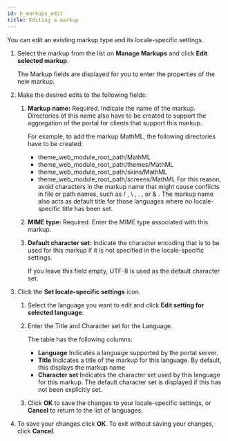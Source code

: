```yaml
---
id: h_markups_edit
title: Editing a markup
---
```



You can edit an existing markup type and its locale-specific settings.

1.  Select the markup from the list on **Manage Markups** and click **Edit selected markup**.

    The Markup fields are displayed for you to enter the properties of the new markup.

2.  Make the desired edits to the following fields:

    1.  **Markup name:** Required. Indicate the name of the markup. Directories of this name also have to be created to support the aggregation of the portal for clients that support this markup.

        For example, to add the markup MathML, the following directories have to be created:

        -   theme\_web\_module\_root\_path/MathML
        -   theme\_web\_module\_root\_path/themes/MathML
        -   theme\_web\_module\_root\_path/skins/MathML
        -   theme\_web\_module\_root\_path/screens/MathML
        For this reason, avoid characters in the markup name that might cause conflicts in file or path names, such as / , \\ , . , or & . The markup name also acts as default title for those languages where no locale-specific title has been set.

    2.  **MIME type:** Required. Enter the MIME type associated with this markup.

    3.  **Default character set:** Indicate the character encoding that is to be used for this markup if it is not specified in the locale-specific settings.

        If you leave this field empty, UTF-8 is used as the default character set.

3.  Click the **Set locale-specific settings** icon.

    1.  Select the language you want to edit and click **Edit setting for selected language**.

    2.  Enter the Title and Character set for the Language.

        The table has the following columns:

        -   **Language** Indicates a language supported by the portal server.
        -   **Title** Indicates a title of the markup for this language. By default, this displays the markup name
        -   **Character set** Indicates the character set used by this language for this markup. The default character set is displayed if this has not been explicitly set.
        
    3.  Click **OK** to save the changes to your locale-specific settings, or **Cancel** to return to the list of languages.

4.  To save your changes click **OK**. To exit without saving your changes, click **Cancel**.


